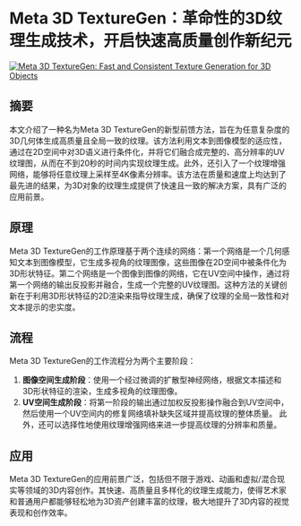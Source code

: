 # Meta 3D TextureGen：革命性的3D纹理生成技术，开启快速高质量创作新纪元

[![Meta 3D TextureGen: Fast and Consistent Texture Generation for 3D Objects](https://arxiv-research-1301205113.cos.ap-guangzhou.myqcloud.com/images/2407.02430v1.pdf_0.jpg)](https://arxiv.org/abs/2407.02430v1)

## 摘要

本文介绍了一种名为Meta 3D TextureGen的新型前馈方法，旨在为任意复杂度的3D几何体生成高质量且全局一致的纹理。该方法利用文本到图像模型的适应性，通过在2D空间中对3D语义进行条件化，并将它们融合成完整的、高分辨率的UV纹理图，从而在不到20秒的时间内实现纹理生成。此外，还引入了一个纹理增强网络，能够将任意纹理上采样至4K像素分辨率。该方法在质量和速度上均达到了最先进的结果，为3D对象的纹理生成提供了快速且一致的解决方案，具有广泛的应用前景。

## 原理

Meta 3D TextureGen的工作原理基于两个连续的网络：第一个网络是一个几何感知文本到图像模型，它生成多视角的纹理图像，这些图像在2D空间中被条件化为3D形状特征。第二个网络是一个图像到图像的网络，它在UV空间中操作，通过将第一个网络的输出反投影并融合，生成一个完整的UV纹理图。这种方法的关键创新在于利用3D形状特征的2D渲染来指导纹理生成，确保了纹理的全局一致性和对文本提示的忠实度。

## 流程

Meta 3D TextureGen的工作流程分为两个主要阶段：
1. **图像空间生成阶段**：使用一个经过微调的扩散型神经网络，根据文本描述和3D形状特征的渲染，生成多视角的纹理图像。
2. **UV空间生成阶段**：将第一阶段的输出通过加权反投影操作融合到UV空间中，然后使用一个UV空间内的修复网络填补缺失区域并提高纹理的整体质量。
此外，还可以选择性地使用纹理增强网络来进一步提高纹理的分辨率和质量。

## 应用

Meta 3D TextureGen的应用前景广泛，包括但不限于游戏、动画和虚拟/混合现实等领域的3D内容创作。其快速、高质量且多样化的纹理生成能力，使得艺术家和普通用户都能够轻松地为3D资产创建丰富的纹理，极大地提升了3D内容的视觉表现和创作效率。

